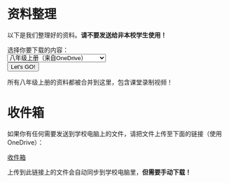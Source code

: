 <meta charset="utf-8" />
<meta name="viewport" content="width=device-width, initial-scale=1" />
<link href="https://cdn.jsdelivr.net/npm/bootstrap@5.1.2/dist/css/bootstrap.min.css" rel="stylesheet" />
<script src="https://cdn.jsdelivr.net/npm/bootstrap@5.1.2/dist/js/bootstrap.bundle.min.js"></script>
<nav class="navbar bg-white navbar-light sticky-top">
    <div class="container-fluid">
        <script src="/header.js" type="text/javascript"></script>
    </div>
</nav>
<link rel="stylesheet" type="text/css" href="style.css" />
<link rel="shortcut icon" href="/favicon.ico" />

# 资料整理

以下是我们整理好的资料。**请不要发送给非本校学生使用！**

<form id="form1" class="row">
    <label for="sel1" class="form-label">选择你要下载的内容：</label>
    <div class="col">
      <select onchange="showDescription()" id="sel1" class="form-select" name="sellist1">
        <option>八年级上册（来自OneDrive）</option>
        <option>八年级上册政治笔记整理（本站）</option>
        <option>八年级下册语文（来自OneDrive）</option>
        <option>八年级下册数学（来自OneDrive）</option>
        <option>八年级下册英语（来自OneDrive）</option>
        <option>八年级下册政治（来自OneDrive）</option>
        <option>八年级下册历史（来自OneDrive）</option>
        <option>八年级下册地理（来自OneDrive）</option>
        <option>八年级下册生物（来自OneDrive）</option>
        <option>八年级下册物理（来自OneDrive）</option>
        <option>App安装包（来自OneDrive）</option>
      </select>
    </div>
    <button  onclick="letsgo()" type="submit" class="btn btn-primary col">Let's GO!</button>
</form>

<p class="mt-3" id="demo">所有八年级上册的资料都被合并到这里，包含课堂录制视频！</p>

<script>
var form = document.getElementById("form1");
function showDescription() {
  var description = {
    "八年级上册（来自OneDrive）":"所有八年级上册的资料都被合并到这里，包含课堂录制视频！",
    "八年级上册政治笔记整理（本站）":"八年级上册的重要政治笔记，都在这里了！",
    "八年级下册语文（来自OneDrive）":"八年级下册的语文课件和综合性学习活动成品等。工作日期间，有新文件就立即更新！",
    "八年级下册数学（来自OneDrive）":"八年级下册的数学课件和《全品作业本》配套PPT及答案等。也许会更新。",
    "八年级下册英语（来自OneDrive）":"八年级下册的英语课件和报纸听力等。也许会更新。",
    "八年级下册政治（来自OneDrive）":"八年级下册的政治课件等。工作日期间，政治课下课就立即更新！",
    "八年级下册历史（来自OneDrive）":"八年级下册的历史课件和复习资料等。工作日期间，历史课下课就立即更新！",
    "八年级下册地理（来自OneDrive）":"八年级下册的地理课件和中招复习资料等。也许会更新。",
    "八年级下册生物（来自OneDrive）":"八年级下册的生物课件和中招复习资料等。工作日期间，有新文件就立即更新！",
    "八年级下册物理（来自OneDrive）":"八年级下册的物理课件和复习资料等。工作日期间有新文件就立即更新！",
    "App安装包（来自OneDrive）":"班级电脑上安装了许多App。这些App有可以根据时间切换背景的“WinDynamicDesktop”，切换主题的“AutoDarkMode”，不用电脑时的翻页时钟屏保的“FliqloScr”等等。这些App的安装包都汇总在这里，你可以直接下载安装。如果有能力的话，记得复制文件名去官网下载，支持它们的作者喔！"
  };
  document.getElementById("demo").innerHTML = description[form.elements[0].value];
}
function letsgo() {
  // var sel = document.getElementById("sel1");
  // var list = [];
  // var i;
  // for (i = 0; i < sel.length; i++) {
  //   list[list.length] = sel.options[i].text;
  // }
  var url = {
    "八年级上册（来自OneDrive）":"https://ym4qf-my.sharepoint.com/:f:/g/personal/class_ym4qf_onmicrosoft_com/Em9W0Bnc8SZMsEBaX6n9mVsBHhFJLt7jovrIGTHu-4PvTw?e=VPkOZP",
    "八年级上册政治笔记整理（本站）":"https://xiaocaozz.top/八年级上册｜政治学习资料整理",
    "八年级下册语文（来自OneDrive）":"https://ym4qf-my.sharepoint.com/:f:/g/personal/class_ym4qf_onmicrosoft_com/EhHo4W13UP9ImYwZTkcF2HQBZ4G2hJ9BG99SV4uOxfj1jQ?e=2a8zFV",
    "八年级下册数学（来自OneDrive）":"https://ym4qf-my.sharepoint.com/:f:/g/personal/class_ym4qf_onmicrosoft_com/ElDqQKAwcVtNjlMVKpfIVpUBYo1X8B9SSLtBAoYxBABxBQ?e=c2nFnL",
    "八年级下册英语（来自OneDrive）":"https://ym4qf-my.sharepoint.com/:f:/g/personal/class_ym4qf_onmicrosoft_com/EgLqtvWhC1FLsWcXxkA7K2sBPSCbmUNpM15WNwu5LiFb1g?e=cgEEnt",
    "八年级下册政治（来自OneDrive）":"https://ym4qf-my.sharepoint.com/:f:/g/personal/class_ym4qf_onmicrosoft_com/ElHEJ6Pbfk1MouuNdcpf4VwBUr1JGwLFY7W5dbTvagXTyg?e=Jb3mpT",
    "八年级下册历史（来自OneDrive）":"https://ym4qf-my.sharepoint.com/:f:/g/personal/class_ym4qf_onmicrosoft_com/Emq62LB0Ux5Eu2vz8Ao8V9YBLN07Ige9fr89HXCNIoJzWA?e=Rf3NEN",
    "八年级下册地理（来自OneDrive）":"https://ym4qf-my.sharepoint.com/:f:/g/personal/class_ym4qf_onmicrosoft_com/EhuXl14o3CtEnd7Y_LZ6zb4BNQs0F2c-_jpSVedUcUOZTw?e=SuVxHC",
    "八年级下册生物（来自OneDrive）":"https://ym4qf-my.sharepoint.com/:f:/g/personal/class_ym4qf_onmicrosoft_com/EldRDcAE-W5Oi9BqNii_UPgBbXZ7CWxaJixM0TESNXewZw?e=t9PlZ9",
    "八年级下册物理（来自OneDrive）":"https://ym4qf-my.sharepoint.com/:f:/g/personal/class_ym4qf_onmicrosoft_com/EnqpKqAEq1VMhgGRM2sDcVYBsfj3vJY-NU0sKfTd1MaMxw?e=KbCcbp",
    "App安装包（来自OneDrive）":"https://ym4qf-my.sharepoint.com/:f:/g/personal/class_ym4qf_onmicrosoft_com/EtUuoaqdkaZDiNd_6Gv1RQgBFHIvpFNND6G9_hECQPS2LQ?e=PCR0aZ"
  }
  window.open(url[form.elements[0].value]);
}
</script>

# 收件箱

如果你有任何需要发送到学校电脑上的文件，请把文件上传至下面的链接（使用OneDrive）：

<div class="d-grid mt-3">
    <a class="btn btn-primary" href="https://ym4qf-my.sharepoint.com/:f:/g/personal/class_ym4qf_onmicrosoft_com/EmsTsbQD5ltHrDMz3k3_z0UByMGGUvpGefwjC0lNwNTrOg?e=LubDXW">收件箱</a>
</div>

上传到此链接上的文件会自动同步到学校电脑里，**但需要手动下载！**
